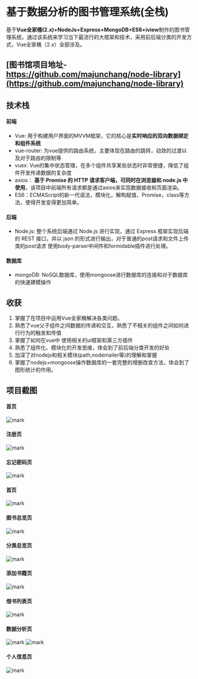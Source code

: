 # 基于数据分析的图书管理系统(全栈)
基于**Vue全家桶(2.x)+NodeJs+Express+MongoDB+ES6+iview**制作的图书管理系统，通过该系统来学习当下最流行的大框架和技术，采用前后端分类的开发方式，Vue全家桶（2.x）全部涉及。

##  [图书馆项目地址-https://github.com/majunchang/node-library](https://github.com/majunchang/node-library)

## 技术栈

#### 前端
- Vue: 用于构建用户界面的MVVM框架，它的核心是**实时响应的双向数据绑定和组件系统**
- vue-router: 为vue提供的路由系统，主要体现在路由的跳转，动效的过渡以及对于路由的限制等
- vuex: Vue的集中状态管理，在多个组件共享某些状态时非常便捷，降低了组件开发传递数据的复杂度
- axios： **基于 Promise 的 HTTP 请求客户端，可同时在浏览器和 node.js 中使用**，该项目中前端所有请求都是通过axios来实现数据接收和页面渲染。
- ES6：ECMAScript的新一代语法，模块化，解构赋值，Promise，class等方法，使得开发变得更加简单。


#### 后端
- Node.js: 整个系统后端通过 Node.js 进行实现，通过 Express 框架实现后端的 REST 接口，并以 json 的形式进行输出，对于普通的post请求和文件上传类的post请求 使用body-parser中间件和formidable插件进行处理。


#### 数据库
- mongoDB: NoSQL数据库，使用mongoose进行数据库的连接和对于数据库的快速建模操作

## 收获

1. 掌握了在项目中运用Vue全家桶解决各类问题。
2. 熟悉了vue父子组件之间数据的传递和交互，熟悉了不相关的组件之间如何进行行为的触发和传值
3. 掌握了如何在vue中 使用相关的ui框架和第三方插件
4. 熟悉了组件化、模块化的开发思维，体会到了前后端分类开发的好处
5. 加深了对nodejs和相关模块(path,nodemailer等)的理解和掌握
6. 掌握了nodejs+mongoose操作数据库的一套完整的增删改查方法，体会到了图形统计的作用。

##  项目截图

#### 首页 
![mark](http://oneg19f80.bkt.clouddn.com/blog/20171220/100345688.png)

#### 注册页
![mark](http://oneg19f80.bkt.clouddn.com/blog/20171220/100549732.png)
#### 忘记密码页
![mark](http://oneg19f80.bkt.clouddn.com/blog/20171220/100616314.png)
#### 首页
![mark](http://oneg19f80.bkt.clouddn.com/blog/20171220/100732746.png)
#### 图书总览页
![mark](http://oneg19f80.bkt.clouddn.com/blog/20171220/100843901.png)
#### 分类总览页
![mark](http://oneg19f80.bkt.clouddn.com/blog/20171220/101142131.png)
#### 添加书籍页
![mark](http://oneg19f80.bkt.clouddn.com/blog/20171220/101158378.png)
#### 借书列表页
![mark](http://oneg19f80.bkt.clouddn.com/blog/20171220/101436083.png)
#### 数据分析页
![mark](http://oneg19f80.bkt.clouddn.com/blog/20171220/102026393.png)
![mark](http://oneg19f80.bkt.clouddn.com/blog/20171220/102040259.png)
#### 个人信息页
![mark](http://oneg19f80.bkt.clouddn.com/blog/20171220/101941269.png)
